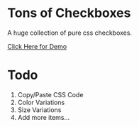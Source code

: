 # Tons of Checkboxes
A huge collection of pure css checkboxes.

<a href="https://hunzaboy.github.io/CSS-Checkboxes-Huge-Collection/">Click Here for Demo</a>



# Todo
1. Copy/Paste CSS Code 
2. Color Variations
3. Size Variations
4. Add more items...


